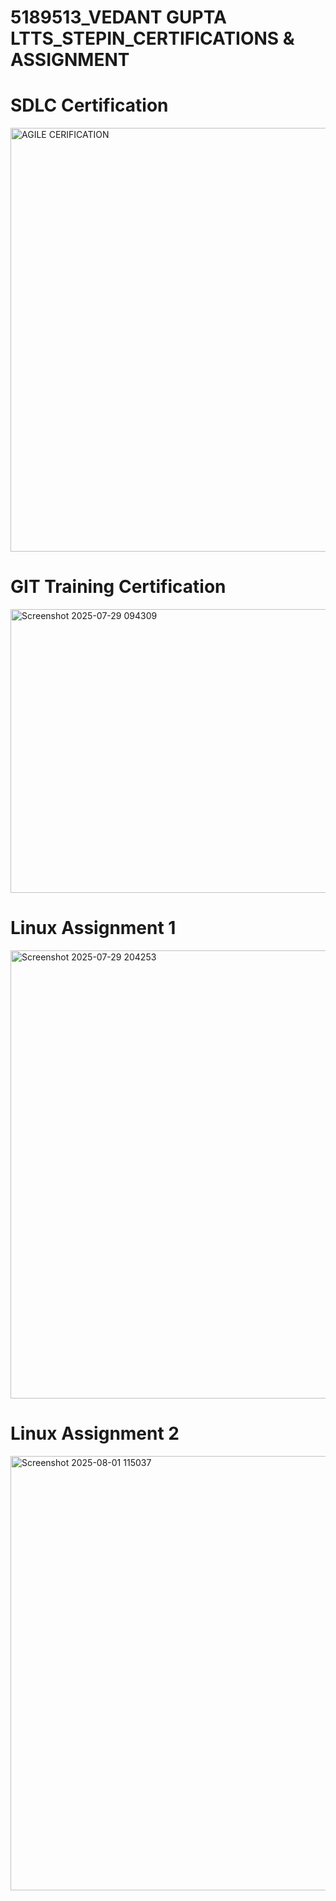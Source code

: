 # 5189513_VEDANT GUPTA LTTS_STEPIN_CERTIFICATIONS & ASSIGNMENT

# SDLC Certification
<img width="1355" height="678" alt="AGILE CERIFICATION" src="https://github.com/user-attachments/assets/5b40c6ae-38ec-4a43-a5a6-e915c1a35010" />

# GIT Training Certification
<img width="651" height="454" alt="Screenshot 2025-07-29 094309" src="https://github.com/user-attachments/assets/f927b1b3-b88e-42a6-8790-c21e6e03fede" />

# Linux Assignment 1
<img width="1365" height="717" alt="Screenshot 2025-07-29 204253" src="https://github.com/user-attachments/assets/46f54877-c110-4470-a360-fb1b06a058a9" />

# Linux Assignment 2
<img width="1164" height="695" alt="Screenshot 2025-08-01 115037" src="https://github.com/user-attachments/assets/d643a27e-cf65-48a6-a56c-c21490451582" />
